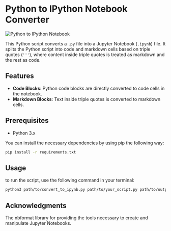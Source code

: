 # Python to IPython Notebook Converter

![Python to IPython Notebook](https://media1.giphy.com/media/v1.Y2lkPTc5MGI3NjExZm5qdmljZXc0bG91YW00aTA1ZWsybjNwY3UzZW85c3QwZTFkdWE0ZSZlcD12MV9pbnRlcm5hbF9naWZfYnlfaWQmY3Q9Zw/QfHVl7Zd1ZgDosoIjc/giphy.webp)

This Python script converts a `.py` file into a Jupyter Notebook (`.ipynb`) file. It splits the Python script into code and markdown cells based on triple quotes (`'''`), where content inside triple quotes is treated as markdown and the rest as code.

## Features

- **Code Blocks**: Python code blocks are directly converted to code cells in the notebook.
- **Markdown Blocks**: Text inside triple quotes is converted to markdown cells.

## Prerequisites

- Python 3.x

You can install the necessary dependencies by using pip the following way:  

```sh
pip install -r requirements.txt
```

## Usage  
to run the script, use the following command in your terminal:  
```sh
python3 path/to/convert_to_ipynb.py path/to/your_script.py path/to/output_notebook.ipynb
```
## Acknowledgments
The nbformat library for providing the tools necessary to create and manipulate Jupyter Notebooks.
